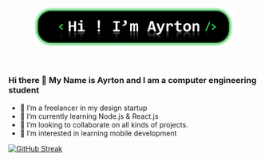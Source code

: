 <p align="center"><a><img width="80%" alt="Hey u are, I'm Ayrton" src="./assets/header.png" /></a></p>

<br />

### Hi there 👋 My Name is Ayrton and I am a computer engineering student
- 🔭 I’m a freelancer in my design startup
- 🌱 I’m currently learning Node.js & React.js
- 👯 I’m looking to collaborate on all kinds of projects.
- 💬 I’m interested in learning mobile development

[![GitHub Streak](https://streak-stats.demolab.com?user=ayrtondiaz&theme=highcontrast&hide_border=true&border_radius=10&date_format=M%20j%5B%2C%20Y%5D)](https://git.io/streak-stats)
